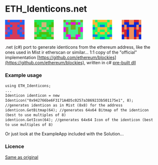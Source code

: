 # ETH_Identicons.net

![Sample blockies image](sample.png "Blockies")

.net (c#) port to generate identicons from the ethereum address, like the ones used in Mist ir etherscan or similar...
1:1 copy of the "official" implementation [https://github.com/ethereum/blockies](https://github.com/ethereum/blockies), written in c#
[pre-built dll](ETH_Identicons/ETH_Identicons/bin/Release/ETH_Identicons.dll)

### Example usage

```
using ETH_Identicons;
...
Identicon identicon = new Identicon("0x942766be6F3171A4D5c0257a3869233b501175e1", 8); //generates identicon as in Mist (8x8) for the address
identicon.GetBitmap(64); //generates 64x64 Bitmap of the identicon (best to use multiples of 8)
identicon.GetIcon(64); //generates 64x64 Icon of the identicon (best to use multiples of 8)
```

Or just look at the ExampleApp included with the Solution...

### Licence

[Same as original](http://www.wtfpl.net/)



